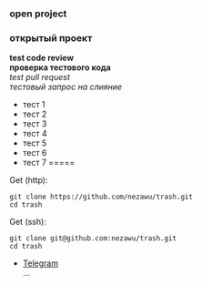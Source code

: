 ### open project  
### открытый проект  
**test code review**  
**проверка тестового кода**  
*test pull request*  
*тестовый запрос на слияние*

* тест 1  
* тест 2  
* тест 3  
* тест 4  
* тест 5  
* тест 6  
* тест 7
=====  

Get (http):
```shell
git clone https://github.com/nezawu/trash.git
cd trash
```
Get (ssh):
```shell
git clone git@github.com:nezawu/trash.git
cd trash
```

* [Telegram](https://t.me/linux_nezowu)  
...
